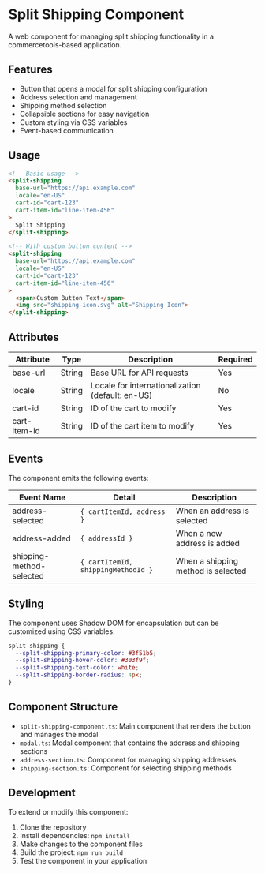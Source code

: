 # Split Shipping Component

A web component for managing split shipping functionality in a commercetools-based application.

## Features

- Button that opens a modal for split shipping configuration
- Address selection and management
- Shipping method selection
- Collapsible sections for easy navigation
- Custom styling via CSS variables
- Event-based communication

## Usage

```html
<!-- Basic usage -->
<split-shipping
  base-url="https://api.example.com"
  locale="en-US"
  cart-id="cart-123"
  cart-item-id="line-item-456"
>
  Split Shipping
</split-shipping>

<!-- With custom button content -->
<split-shipping
  base-url="https://api.example.com"
  locale="en-US"
  cart-id="cart-123"
  cart-item-id="line-item-456"
>
  <span>Custom Button Text</span>
  <img src="shipping-icon.svg" alt="Shipping Icon">
</split-shipping>
```

## Attributes

| Attribute     | Type   | Description                                      | Required |
|---------------|--------|--------------------------------------------------|----------|
| base-url      | String | Base URL for API requests                        | Yes      |
| locale        | String | Locale for internationalization (default: en-US) | No       |
| cart-id       | String | ID of the cart to modify                         | Yes      |
| cart-item-id  | String | ID of the cart item to modify                    | Yes      |

## Events

The component emits the following events:

| Event Name              | Detail                                      | Description                           |
|-------------------------|---------------------------------------------|---------------------------------------|
| address-selected        | `{ cartItemId, address }`                   | When an address is selected           |
| address-added           | `{ addressId }`                             | When a new address is added           |
| shipping-method-selected| `{ cartItemId, shippingMethodId }`          | When a shipping method is selected    |

## Styling

The component uses Shadow DOM for encapsulation but can be customized using CSS variables:

```css
split-shipping {
  --split-shipping-primary-color: #3f51b5;
  --split-shipping-hover-color: #303f9f;
  --split-shipping-text-color: white;
  --split-shipping-border-radius: 4px;
}
```

## Component Structure

- `split-shipping-component.ts`: Main component that renders the button and manages the modal
- `modal.ts`: Modal component that contains the address and shipping sections
- `address-section.ts`: Component for managing shipping addresses
- `shipping-section.ts`: Component for selecting shipping methods

## Development

To extend or modify this component:

1. Clone the repository
2. Install dependencies: `npm install`
3. Make changes to the component files
4. Build the project: `npm run build`
5. Test the component in your application 